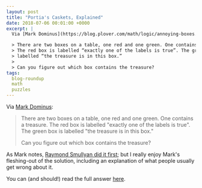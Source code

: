 ```yaml
---
layout: post
title: "Portia's Caskets, Explained"
date: 2018-07-06 00:01:00 +0000
excerpt: |
  Via [Mark Dominus](https://blog.plover.com/math/logic/annoying-boxes.html):

  > There are two boxes on a table, one red and one green. One contains a treasure.
  > The red box is labelled “exactly one of the labels is true”. The green box is
  > labelled “the treasure is in this box.”
  >
  > Can you figure out which box contains the treasure?
tags:
  blog-roundup
  math
  puzzles
---
```


Via [Mark Dominus](https://blog.plover.com/math/logic/annoying-boxes.html):

> There are two boxes on a table, one red and one green. One contains a treasure.
> The red box is labelled "exactly one of the labels is true".
> The green box is labelled "the treasure is in this box."
>
> Can you figure out which box contains the treasure?

As Mark notes, [Raymond Smullyan did it first](https://amzn.to/2RvFlXz);
but I really enjoy Mark's fleshing-out of the solution, including an
explanation of what people usually get wrong about it.

You can (and should!) read the full answer
[here](https://blog.plover.com/math/logic/annoying-boxes-solution.html).
